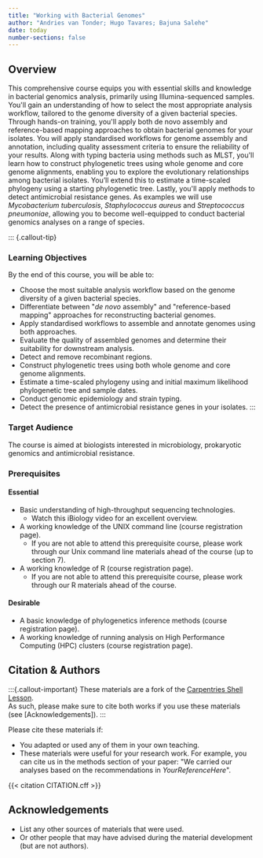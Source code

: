 ```yaml
---
title: "Working with Bacterial Genomes"
author: "Andries van Tonder; Hugo Tavares; Bajuna Salehe"
date: today
number-sections: false
---
```


## Overview 

This comprehensive course equips you with essential skills and knowledge in bacterial genomics analysis, primarily using Illumina-sequenced samples. You'll gain an understanding of how to select the most appropriate analysis workflow, tailored to the genome diversity of a given bacterial species. Through hands-on training, you'll apply both de novo assembly and reference-based mapping approaches to obtain bacterial genomes for your isolates. You will apply standardised workflows for genome assembly and annotation, including quality assessment criteria to ensure the reliability of your results. Along with typing bacteria using methods such as MLST, you'll learn how to construct phylogenetic trees using whole genome and core genome alignments, enabling you to explore the evolutionary relationships among bacterial isolates. You’ll extend this to estimate a time-scaled phylogeny using a starting phylogenetic tree. Lastly, you'll apply methods to detect antimicrobial resistance genes. As examples we will use _Mycobacterium tuberculosis_, _Staphylococcus aureus_ and _Streptococcus pneumoniae_, allowing you to become well-equipped to conduct bacterial genomics analyses on a range of species. 

::: {.callout-tip}
### Learning Objectives

By the end of this course, you will be able to:

- Choose the most suitable analysis workflow based on the genome diversity of a given bacterial species.
- Differentiate between "_de novo_ assembly" and "reference-based mapping" approaches for reconstructing bacterial genomes.
- Apply standardised workflows to assemble and annotate genomes using both approaches.
- Evaluate the quality of assembled genomes and determine their suitability for downstream analysis.
- Detect and remove recombinant regions.
- Construct phylogenetic trees using both whole genome and core genome alignments.
- Estimate a time-scaled phylogeny using and initial maximum likelihood phylogenetic tree and sample dates.
- Conduct genomic epidemiology and strain typing.
- Detect the presence of antimicrobial resistance genes in your isolates.
:::


### Target Audience

The course is aimed at biologists interested in microbiology, prokaryotic genomics and antimicrobial resistance.


### Prerequisites

#### Essential

- Basic understanding of high-throughput sequencing technologies.
  - Watch this iBiology video for an excellent overview.
- A working knowledge of the UNIX command line (course registration page).
  - If you are not able to attend this prerequisite course, please work through our Unix command line materials ahead of the course (up to section 7).
- A working knowledge of R (course registration page).
  - If you are not able to attend this prerequisite course, please work through our R materials ahead of the course.

#### Desirable

- A basic knowledge of phylogenetics inference methods (course registration page).
- A working knowledge of running analysis on High Performance Computing (HPC) clusters (course registration page).


## Citation & Authors

:::{.callout-important}
These materials are a fork of the [Carpentries Shell Lesson](https://swcarpentry.github.io/shell-novice/).  
As such, please make sure to cite both works if you use these materials (see [Acknowledgements]).
:::

Please cite these materials if:

- You adapted or used any of them in your own teaching.
- These materials were useful for your research work. For example, you can cite us in the methods section of your paper: "We carried our analyses based on the recommendations in _YourReferenceHere_".

<!-- 
This is generated automatically from the CITATION.cff file. 
If you think you should be added as an author, please get in touch with us.
-->

{{< citation CITATION.cff >}}


## Acknowledgements

<!-- if there are no acknowledgements we can delete this section -->

- List any other sources of materials that were used.
- Or other people that may have advised during the material development (but are not authors).

